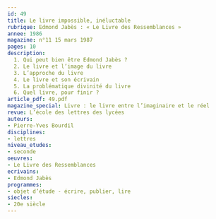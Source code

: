 ```yaml
---
id: 49
title: Le livre impossible, inéluctable
rubrique: Edmond Jabès : « Le Livre des Ressemblances »
annee: 1986
magazine: n°11 15 mars 1987
pages: 10
description: 
  1. Qui peut bien être Edmond Jabès ?
  2. Le livre et l’image du livre
  3. L’approche du livre
  4. Le livre et son écrivain
  5. La problématique divinité du livre
  6. Quel livre, pour finir ?
article_pdf: 49.pdf
magazine_special: Livre : le livre entre l’imaginaire et le réel
revue: L’école des lettres des lycées
auteurs:
- Pierre-Yves Bourdil
disciplines:
- lettres
niveau_etudes:
- seconde
oeuvres:
- Le Livre des Ressemblances
ecrivains:
- Edmond Jabès
programmes:
- objet d’étude - écrire, publier, lire
siecles:
- 20e siècle
---
```

